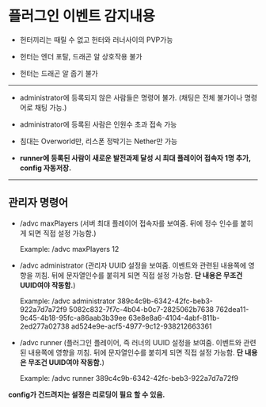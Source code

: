 # 플러그인 이벤트 감지내용

- 헌터끼리는 때릴 수 없고 헌터와 러너사이의 PVP가능


- 헌터는 엔더 포탈, 드래곤 알 상호작용 불가


- 헌터는 드래곤 알 줍기 불가

---

- administrator에 등록되지 않은 사람들은 명령어 불가. (채팅은 전체 불가이나 명령어로 채팅 가능.)


- administrator에 등록된 사람은 인원수 초과 접속 가능


- 침대는 Overworld만, 리스폰 정박기는 Nether만 가능


- **runner에 등록된 사람이 새로운 발전과제 달성 시 최대 플레이어 접속자 1명 추가, config 자동저장.**

---

## 관리자 명령어

- /advc maxPlayers (서버 최대 플레이어 접속자를 보여줌. 뒤에 정수 인수를 붙히게 되면 직접 설정 가능함.)


    Example: /advc maxPlayers 12


- /advc administrator (관리자 UUID 설정을 보여줌. 이벤트와 관련된 내용쪽에 영향을 끼침. 뒤에 문자열인수를 붙히게 되면 직접 설정 가능함. **단 내용은 무조건 UUID여야 작동함.**)
  

    Example: /advc administrator 389c4c9b-6342-42fc-beb3-922a7d7a72f9 5082c832-7f7c-4b04-b0c7-2825062b7638 762dea11-9c45-4b18-95fc-a86aab3b39ee 63e8e8a6-4104-4abf-811b-2ed277a02738 ad524e9e-acf5-4977-9c12-938212663361
 

- /advc runner (플러그인 플레이어, 즉 러너의 UUID 설정을 보여줌. 이벤트와 관련된 내용쪽에 영향을 끼침. 뒤에 문자열인수를 붙히게 되면 직접 설정 가능함. **단 내용은 무조건 UUID여야 작동함.**)
  

    Example: /advc runner 389c4c9b-6342-42fc-beb3-922a7d7a72f9

**config가 건드려지는 설정은 리로딩이 필요 할 수 있음.**
